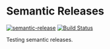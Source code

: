# Semantic Releases

[![semantic-release](https://img.shields.io/badge/%20%20%F0%9F%93%A6%F0%9F%9A%80-semantic--release-e10079.svg)](https://github.com/semantic-release/semantic-release) [![Build Status](https://travis-ci.org/cdcabrera/sr.svg?branch=master)](https://travis-ci.org/cdcabrera/sr)

Testing semantic releases.
